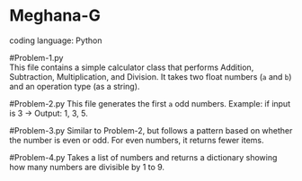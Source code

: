 # Meghana-G
coding language: Python

#Problem-1.py  
  This file contains a simple calculator class that performs Addition, Subtraction, Multiplication, and Division. It takes two float numbers (`a` and `b`) and an operation type (as a string).

#Problem-2.py
  This file generates the first `a` odd numbers. Example: if input is 3 → Output: 1, 3, 5.

#Problem-3.py
  Similar to Problem-2, but follows a pattern based on whether the number is even or odd. For even numbers, it returns fewer items.

#Problem-4.py
  Takes a list of numbers and returns a dictionary showing how many numbers are divisible by 1 to 9.
